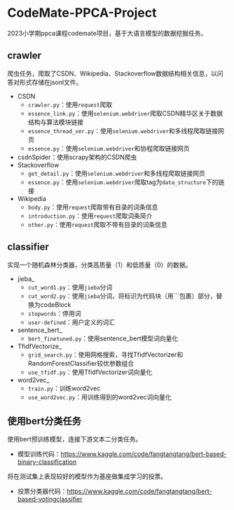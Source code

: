 # CodeMate-PPCA-Project
2023小学期ppca课程codemate项目，基于大语言模型的数据挖掘任务。

## crawler
爬虫任务，爬取了CSDN、Wikipedia、Stackoverflow数据结构相关信息，以问答对形式存储在jsonl文件。

- CSDN
  - `crawler.py`：使用`request`爬取
  - `essence_link.py`：使用`selenium.webdriver`爬取CSDN精华区关于数据结构与算法模块链接
  - `essence_thread_ver.py`：使用`selenium.webdriver`和多线程爬取链接网页
  - `essence.py`：使用`selenium.webdriver`和协程爬取链接网页
- csdnSpider：使用scrapy架构的CSDN爬虫
- Stackoverflow
  - `get_detail.py`：使用`selenium.webdriver`和多线程爬取链接网页
  - `essence.py`：使用`selenium.webdriver`爬取tag为`data_structure`下的链接
- Wikipedia
  - `body.py`：使用`request`爬取带有目录的词条信息
  - `introduction.py`：使用`request`爬取词条简介
  - `other.py`：使用`request`爬取不带有目录的词条信息



## classifier

实现⼀个随机森林分类器，分类高质量（1）和低质量（0）的数据。

- jieba_
  - `cut_word1.py`：使用`jieba`分词
  - `cut_word2.py`：使用`jieba`分词，将标识为代码块（用```包裹）部分，替换为codeBlock
  - `stopwords`：停用词
  - `user-defined`：用户定义的词汇
- sentence_bert_
  - `bert_finetuned.py`：使用sentence_bert模型词向量化
- TfidfVectorize_
  - `grid_search.py`：使用网格搜索，寻找TfidfVectorizer和RandomForestClassifier较优参数组合
  - `use_tfidf.py`：使用TfidfVectorizer词向量化
- word2vec_
  - `train.py`：训练word2vec
  - `use_word2vec.py`：用训练得到的word2vec词向量化

## 使用bert分类任务
使用bert预训练模型，连接下游文本二分类任务。
- 模型训练代码：https://www.kaggle.com/code/fangtangtang/bert-based-binary-classification

将在测试集上表现较好的模型作为基座做集成学习的投票。
- 投票分类器代码：https://www.kaggle.com/code/fangtangtang/bert-based-votingclassifier